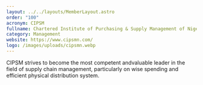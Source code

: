 ```yaml
---
layout: ../../layouts/MemberLayout.astro
order: "100"
acronym: CIPSM
fullname: Chartered Institute of Purchasing & Supply Management of Nigeria
category: Management
website: https://www.cipsmn.com/
logo: /images/uploads/cipsmn.webp
---
```

CIPSM strives to become the most competent andvaluable leader in the field of supply chain management, particularly on wise spending and efficient physical distribution system.
